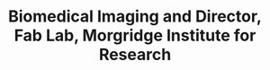 ---
name: Kevin Eliceiri
group: OSPO Advisory Board
headshot: kevin-eliceiri-540x540.jpg
title: Biomedical Imaging and Director, Fab Lab, Morgridge Institute for Research
--- 